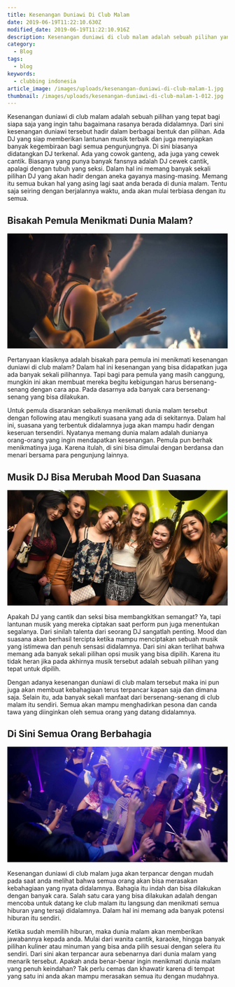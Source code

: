 ```yaml
---
title: Kesenangan Duniawi Di Club Malam
date: 2019-06-19T11:22:10.630Z
modified_date: 2019-06-19T11:22:10.916Z
description: Kesenangan duniawi di club malam adalah sebuah pilihan yang tepat bagi siapa saja yang ingin tahu bagaimana rasanya berada didalamnya.
category:
  - Blog
tags:
  - blog
keywords:
  - clubbing indonesia
article_image: /images/uploads/kesenangan-duniawi-di-club-malam-1.jpg
thumbnail: /images/uploads/kesenangan-duniawi-di-club-malam-1-012.jpg
---
```

Kesenangan duniawi di club malam adalah sebuah pilihan yang tepat bagi siapa saja yang ingin tahu bagaimana rasanya berada didalamnya. Dari sini kesenangan duniawi tersebut hadir dalam berbagai bentuk dan pilihan. Ada DJ yang siap memberikan lantunan musik terbaik dan juga menyiapkan banyak kegembiraan bagi semua pengunjungnya. Di sini biasanya didatangkan DJ terkenal. Ada yang cowok ganteng, ada juga yang cewek cantik. Biasanya yang punya banyak fansnya adalah DJ cewek cantik, apalagi dengan tubuh yang seksi. Dalam hal ini memang banyak sekali pilihan DJ yang akan hadir dengan aneka gayanya masing-masing. Memang itu semua bukan hal yang asing lagi saat anda berada di dunia malam. Tentu saja seiring dengan berjalannya waktu, anda akan mulai terbiasa dengan itu semua.



## Bisakah Pemula Menikmati Dunia Malam?

![Kesenangan Duniawi Di Club Malam](/images/uploads/kesenangan-duniawi-di-club-malam-3.jpg)

Pertanyaan klasiknya adalah bisakah para pemula ini menikmati kesenangan duniawi di club malam? Dalam hal ini kesenangan yang bisa didapatkan juga ada banyak sekali pilihannya. Tapi bagi para pemula yang masih canggung, mungkin ini akan membuat mereka begitu kebigungan harus bersenang-senang dengan cara apa. Pada dasarnya ada banyak cara bersenang-senang yang bisa dilakukan.

Untuk pemula disarankan sebaiknya menikmati dunia malam tersebut dengan following atau mengikuti suasana yang ada di sekitarnya. Dalam hal ini, suasana yang terbentuk didalamnya juga akan mampu hadir dengan keseruan tersendiri. Nyatanya memang dunia malam adalah dunianya orang-orang yang ingin mendapatkan kesenangan. Pemula pun berhak menikmatinya juga. Karena itulah, di sini bisa dimulai dengan berdansa dan menari bersama para pengunjung lainnya.



## Musik DJ Bisa Merubah Mood Dan Suasana

![Kesenangan Duniawi Di Club Malam](/images/uploads/kesenangan-duniawi-di-club-malam-2.jpg)

Apakah DJ yang cantik dan seksi bisa membangkitkan semangat? Ya, tapi lantunan musik yang mereka ciptakan saat perform pun juga menentukan segalanya. Dari sinilah talenta dari seorang DJ sangatlah penting. Mood dan suasana akan berhasil tercipta ketika mampu menciptakan sebuah musik yang istimewa dan penuh sensasi didalamnya. Dari sini akan terlihat bahwa memang ada banyak sekali pilihan opsi musik yang bisa dipilih. Karena itu tidak heran jika pada akhirnya musik tersebut adalah sebuah pilihan yang tepat untuk dipilih.

Dengan adanya kesenangan duniawi di club malam tersebut maka ini pun juga akan membuat kebahagiaan terus terpancar kapan saja dan dimana saja. Selain itu, ada banyak sekali manfaat dari bersenang-senang di club malam itu sendiri. Semua akan mampu menghadirkan pesona dan canda tawa yang diinginkan oleh semua orang yang datang didalamnya.



## Di Sini Semua Orang Berbahagia

![Kesenangan Duniawi Di Club Malam](/images/uploads/kesenangan-duniawi-di-club-malam-1.jpg)

Kesenangan duniawi di club malam juga akan terpancar dengan mudah pada saat anda melihat bahwa semua orang akan bisa merasakan kebahagiaan yang nyata didalamnya. Bahagia itu indah dan bisa dilakukan dengan banyak cara. Salah satu cara yang bisa dilakukan adalah dengan mencoba untuk datang ke club malam itu langsung dan menikmati semua hiburan yang tersaji didalamnya. Dalam hal ini memang ada banyak potensi hiburan itu sendiri.

Ketika sudah memilih hiburan, maka dunia malam akan memberikan jawabannya kepada anda. Mulai dari wanita cantik, karaoke, hingga banyak pilihan kuliner atau minuman yang bisa anda pilih sesuai dengan selera itu sendiri. Dari sini akan terpancar aura sebenarnya dari dunia malam yang menarik tersebut. Apakah anda benar-benar ingin menikmati dunia malam yang penuh keindahan? Tak perlu cemas dan khawatir karena di tempat yang satu ini anda akan mampu merasakan semua itu dengan mudahnya.
